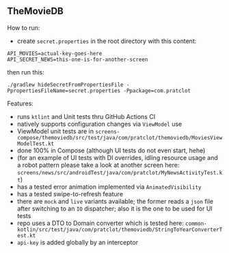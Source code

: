 ## TheMovieDB

How to run:

- create `secret.properties` in the root directory with this content:

```
API_MOVIES=actual-key-goes-here
API_SECRET_NEWS=this-one-is-for-another-screen
```

then run this:

```
./gradlew hideSecretFromPropertiesFile -PpropertiesFileName=secret.properties -Ppackage=com.pratclot
```

Features:

- runs `ktlint` and Unit tests thru GitHub Actions CI
- natively supports configuration changes via `ViewModel` use
- ViewModel unit tests are
  in `screens-compose/themoviedb/src/test/java/com/pratclot/themoviedb/MoviesViewModelTest.kt`
- done 100% in Compose (although UI tests do not even start, hehe)
- (for an example of UI tests with DI overrides, idling resource usage and a robot pattern please
  take a look at another screen
  here: `screens/news/src/androidTest/java/com/pratclot/MyNewsActivityTest.kt`)
- has a tested error animation implemented via `AnimatedVisibility`
- has a tested swipe-to-refresh feature
- there are `mock` and `live` variants available; the former reads a `json` file after switching to
  an `IO` dispatcher; also it is the one to be used for UI tests
- repo uses a DTO to Domain converter which is tested here:
  `common-kotlin/src/test/java/com/pratclot/themoviedb/StringToYearConverterTest.kt`
- `api-key` is added globally by an interceptor
